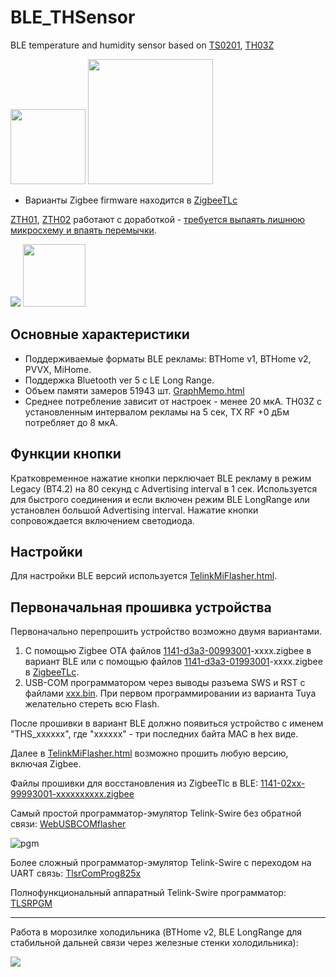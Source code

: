 # BLE_THSensor
BLE temperature and humidity sensor based on [TS0201](https://pvvx.github.io/TS0201_TZ3000/), [TH03Z](https://pvvx.github.io/TH03Z/)

<img src="https://pvvx.github.io/TS0201_TZ3000/img/ts0201_.jpg" width="120"/> <img src="https://pvvx.github.io/TH03Z/img/TH03Z.jpg" width="200"/>

* Варианты Zigbee firmware находится в [ZigbeeTLc](https://github.com/pvvx/ZigbeeTLc)

[ZTH01](https://pvvx.github.io/TS0601_TZE200_zth01/), [ZTH02](https://pvvx.github.io/TS0601_TZE200_zth02/) работают с доработкой - [требуется выпаять лишнюю микросхему и впаять перемычки](https://github.com/pvvx/BLE_THSensor/issues/13#issuecomment-2148975619).

<img src="https://pvvx.github.io/TS0601_TZE200_zth01/img/ZTH01.jpg"/> <img src="https://pvvx.github.io/TS0601_TZE200_zth02/img/zth02.jpg" width="100"/> 

## Основные характеристики

* Поддерживаемые форматы BLE рекламы: BTHome v1, BTHome v2, PVVX, MiHome.
* Поддержка Bluetooth ver 5 c LE Long Range.
* Объем памяти замеров 51943 шт. [GraphMemo.html](https://pvvx.github.io/ATC_MiThermometer/GraphMemo.html)
* Среднее потребление зависит от настроек - менее 20 мкА. TH03Z с установленным интервалом рекламы на 5 сек, TX RF +0 дБм потребляет до 8 мкА.

## Функции кнопки

Кратковременное нажатие кнопки перключает BLE рекламу в режим Legacy (BT4.2) на 80 секунд с Advertising interval в 1 сек.
Используется для быстрого соединения и если включен режим BLE LongRange или установлен большой Advertising interval.
Нажатие кнопки сопровождается включением светодиода.

## Hастройки 

Для настройки BLE версий используется [TelinkMiFlasher.html](https://pvvx.github.io/ATC_MiThermometer/TelinkMiFlasher.html).

## Первоначальная прошивка устройства

Первоначально перепрошить устройство возможно двумя вариантами.

1. С помощью Zigbee OTA файлов [1141-d3a3-00993001](https://github.com/pvvx/BLE_THSensor/tree/master/source/TS0201/bin)-xxxx.zigbee в вариант BLE или с помощью файлов [1141-d3a3-01993001](https://github.com/pvvx/ZigbeeTLc/tree/master/bin)-xxxx.zigbee в [ZigbeeTLc](https://github.com/pvvx/ZigbeeTLc).
2. USB-COM программатором через выводы разъема SWS и RST с файлами [xxx.bin](https://github.com/pvvx/BLE_THSensor/tree/master/source/TS0201/bin). При первом программировании из варианта Tuya желательно стереть всю Flash.

После прошивки в вариант BLE должно появиться устройство с именем "THS_xxxxxx", где "xxxxxx" - три последних байта MAC в hex виде.

Далее в [TelinkMiFlasher.html](https://pvvx.github.io/ATC_MiThermometer/TelinkMiFlasher.html) возможно прошить любую версию, включая Zigbee.

Файлы прошивки для восстановления из ZigbeeTlc в BLE: [1141-02xx-99993001-xxxxxxxxxx.zigbee](https://github.com/pvvx/BLE_THSensor/tree/master/source/TS0201/bin)

Самый простой программатор-эмулятор Telink-Swire без обратной связи: [WebUSBCOMflasher](https://pvvx.github.io/ATC_MiThermometer/USBCOMFlashTx.html)

![pgm](https://raw.githubusercontent.com/pvvx/BLE_THSensor/master/img/ts0201pgm.png)

Более сложный программатор-эмулятор Telink-Swire с переходом на UART связь: [TlsrComProg825x](https://github.com/pvvx/TlsrComProg825x)

Полнофункциональный аппаратный Telink-Swire программатор: [TLSRPGM](https://github.com/pvvx/TLSRPGM) 

---

Работа в морозилке холодильника (BTHome v2, BLE LongRange для стабильной дальней связи через железные стенки холодильника):

<img src="https://github.com/pvvx/BLE_THSensor/blob/master/img/ha_fridge.jpg"/>

